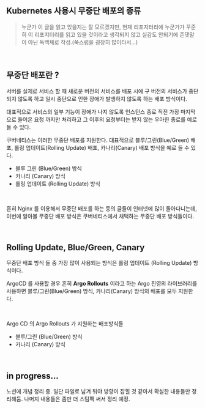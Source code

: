 ## Kubernetes 사용시 무중단 배포의 종류

> 누군가 이 글을 읽고 있을지는 잘 모르겠지만, 현재 리포지터리에 누군가가 꾸준히 이 리포지터리를 읽고 있을 것이라고 생각되지 않고 실감도 안되기에 존댓말이 아닌 독백체로 작성.(쑥스럼을 굉장히 많이타서...)

<br>



## 무중단 배포란 ?

서버를 실제로 서비스 할 때 새로운 버전의 서비스를 배포 시에 구 버전의 서비스가 중단되지 않도록 하고 일시 중단으로 인한 장애가 발생하지 않도록 하는 배포 방식이다.<br>

대표적으로 서비스의 일부 기능이 장애가 나지 않도록 인스턴스 종료 직전 가장 마지막으로 들어온 요청 까지만 처리하고 그 이후의 요청부터는 받지 않는 우아한 종료를 예로 들 수 있다.<br>

쿠버네티스는 이러한 무중단 배포를 지원한다. 대표적으로 블루/그린(Blue/Green) 배포, 롤링 업데이트(Rolling Update) 배포, 카나리(Canary) 배포 방식을 예로 들 수 있다.<br>

- 블루 그린 (Blue/Green) 방식
- 카나리 (Canary) 방식
- 롤링 업데이트 (Rolling Update) 방식

<br>



흔히 Nginx 를 이용해서 무중단 배포를 하는 등의 글들이 인터넷에 많이 돌아다니는데, 이번에 알아볼 무중단 배포 방식은 쿠버네티스에서 채택하는 무중단 배포 방식들이다.<br>

<br>

## Rolling Update, Blue/Green, Canary

무중단 배포 방식 들 중 가장 많이 사용되는 방식은 롤링 업데이트 (Rolling Update) 방식이다.<br>

ArgoCD 를 사용할 경우 흔히 **Argo Rollouts** 이라고 하는 Argo 진영의 라이브러리를 사용하면 블루/그린(Blue/Green) 방식, 카나리(Canary) 방식의 배포를 모두 지원한다.<br>

<br>



Argo CD 의 Argo Rollouts 가 지원하는 배포방식들

- 블루/그린 (Blue/Green) 방식
- 카나리 (Canary) 방식

<br>



## in progress...

노션에 개념 정리 중. 일단 파일로 남겨 둬야 방향이 잡힐 것 같아서 확실한 내용들만 정리해둠. 나머지 내용들은 좀만 더 스팀팩 써서 정리 예정.<br>

<br>

